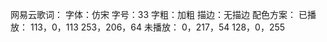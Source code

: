网易云歌词：
    字体：仿宋
    字号：33
    字粗：加粗
    描边：无描边
    配色方案：
        已播放：
            113，0，113
            253，206，64
        未播放：
            0，217，54
            128，0，255

